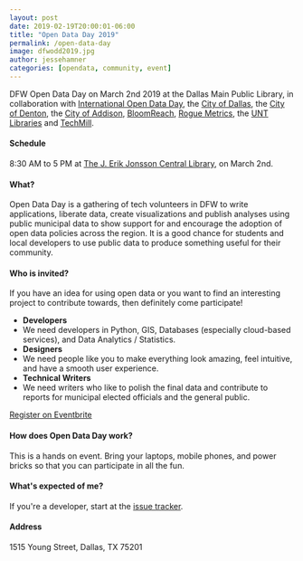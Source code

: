 ```yaml
---
layout: post
date: 2019-02-19T20:00:01-06:00
title: "Open Data Day 2019"
permalink: /open-data-day
image: dfwodd2019.jpg
author: jessehamner
categories: [opendata, community, event]
---
```

DFW Open Data Day on March 2nd 2019 at the Dallas Main Public Library, in collaboration with [International Open Data Day](http://opendataday.org/), the [City of Dallas](https://dallascityhall.com/Pages/default.aspx), the [City of Denton](https://www.cityofdenton.com/), the [City of Addison](https://addisontexas.net/), [BloomReach](https://www.bloomreach.com), [Rogue Metrics](https://www.roguemetrics.com), the [UNT Libraries](https://library.unt.edu/) and [TechMill](https://techmill.co/).

#### Schedule
8:30 AM to 5 PM at [The J. Erik Jonsson Central Library](http://dallaslibrary2.org/central/index.php), on March 2nd.

#### What?
Open Data Day is a gathering of tech volunteers in DFW to write applications, liberate data, create visualizations and publish analyses using public municipal data to show support for and encourage the adoption of open data policies across the region. It is a good chance for students and local developers to use public data to produce something useful for their community.

#### Who is invited?
If you have an idea for using open data or you want to find an interesting project to contribute towards, then definitely come participate!

- **Developers**
- We need developers in Python, GIS, Databases (especially cloud-based services), and Data Analytics / Statistics.
- **Designers**
- We need people like you to make everything look amazing, feel intuitive, and have a smooth user experience.
- **Technical Writers**
- We need writers who like to polish the final data and contribute to reports for municipal elected officials and the general public.

<p class="text-center p-a-1">
	<a class="btn btn-primary btn-lg" href="https://www.eventbrite.com/e/dfw-open-data-day-tickets-54305774032">Register on Eventbrite</a>
</p>

#### How does Open Data Day work?
This is a hands on event. Bring your laptops, mobile phones, and power bricks so that you can participate in all the fun.

#### What's expected of me?

If you're a developer, start at the [issue tracker](https://github.com/OpenDenton/City-of-Denton-Datasets).

#### Address
1515 Young Street, Dallas, TX 75201


<!-- JSON-LD markup generated by Google Structured Data Markup Helper. -->
<script type="application/ld+json">
{
  "@context" : "http://schema.org",
  "@type" : "Event",
  "name" : "Open Data Day 2019",
  "startDate" : "2018-03-02",
  "endDate" : "2018-03-02",
  "location" : {
    "@type" : "Place",
    "name" : "J. Erik Jonsson Central Library",
    "address" : {
      "@type" : "PostalAddress",
      "streetAddress" : "1515 Young Street",
      "addressLocality" : "Dallas",
      "addressRegion" : "TX",
      "postalCode" : "75201"
    }
  },
  "image" : "https://www.opendenton.com/assets/images/posts/welcome-open-denton.png",
  "description" : "Open Data Day is a gathering of tech volunteers in DFW to write applications, liberate data, create visualizations and publish analyses using public municipal data to show support for and encourage the adoption of open data policies across the region. It is a good chance for students and local developers to use public data to produce something useful for their community.",
  "url" : "https://www.dfwopendataday.com/"
}
</script>
